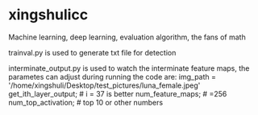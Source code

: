# xingshulicc
Machine learning, deep learning, evaluation algorithm, the fans of math 


trainval.py is used to generate txt file for detection

interminate_output.py is used to watch the interminate feature maps, the parametes can adjust during running the code are:
img_path = '/home/xingshuli/Desktop/test_pictures/luna_female.jpeg'
get_ith_layer_output; # i = 37 is better 
num_feature_maps; # =256
num_top_activation; # top 10 or other numbers

